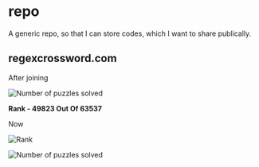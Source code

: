 # repo

A generic repo, so that I can store codes, which I want to share publically.

## regexcrossword.com

After joining 

![Number of puzzles solved](https://img.shields.io/badge/Puzzles%20Solved-0-orange.svg "And Working")

**Rank - 49823 Out Of 63537**

Now

![Rank](https://img.shields.io/badge/Rank-7279%20out%20of%2063537-brightgreen.svg "And Working")

![Number of puzzles solved](https://img.shields.io/badge/Puzzles%20Solved-44-orange.svg "And Working")
